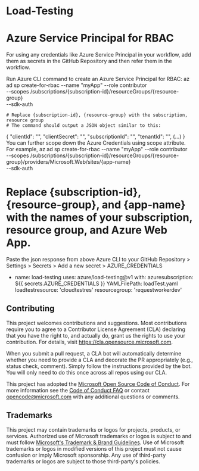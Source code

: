 # Load-Testing


# Azure Service Principal for RBAC

For using any credentials like Azure Service Principal in your workflow, add them as secrets in the GitHub Repository and then refer them in the workflow.

Run Azure CLI command to create an Azure Service Principal for RBAC:
    az ad sp create-for-rbac --name "myApp" --role contributor \
                             --scopes /subscriptions/{subscription-id}/resourceGroups/{resource-group} \
                             --sdk-auth
    
    # Replace {subscription-id}, {resource-group} with the subscription, resource group 
    # The command should output a JSON object similar to this:

  {
    "clientId": "<GUID>",
    "clientSecret": "<GUID>",
    "subscriptionId": "<GUID>",
    "tenantId": "<GUID>",
    (...)
  }
You can further scope down the Azure Credentials using scope attribute. For example,
 az ad sp create-for-rbac --name "myApp" --role contributor \
                          --scopes /subscriptions/{subscription-id}/resourceGroups/{resource-group}/providers/Microsoft.Web/sites/{app-name} \
                          --sdk-auth

# Replace {subscription-id}, {resource-group}, and {app-name} with the names of your subscription, resource group, and Azure Web App.
Paste the json response from above Azure CLI to your GitHub Repository > Settings > Secrets > Add a new secret > AZURE_CREDENTIALS

- name: load-testing
  uses: azure/load-testing@v1
  with:
    azuresubscription: ${{ secrets.AZURE_CREDENTIALS }}
    YAMLFilePath: loadTest.yaml 
    loadtestresource: 'cloudtestres'
    resourcegroup: 'requestworkerdev'



## Contributing

This project welcomes contributions and suggestions.  Most contributions require you to agree to a
Contributor License Agreement (CLA) declaring that you have the right to, and actually do, grant us
the rights to use your contribution. For details, visit https://cla.opensource.microsoft.com.

When you submit a pull request, a CLA bot will automatically determine whether you need to provide
a CLA and decorate the PR appropriately (e.g., status check, comment). Simply follow the instructions
provided by the bot. You will only need to do this once across all repos using our CLA.

This project has adopted the [Microsoft Open Source Code of Conduct](https://opensource.microsoft.com/codeofconduct/).
For more information see the [Code of Conduct FAQ](https://opensource.microsoft.com/codeofconduct/faq/) or
contact [opencode@microsoft.com](mailto:opencode@microsoft.com) with any additional questions or comments.

## Trademarks

This project may contain trademarks or logos for projects, products, or services. Authorized use of Microsoft 
trademarks or logos is subject to and must follow 
[Microsoft's Trademark & Brand Guidelines](https://www.microsoft.com/en-us/legal/intellectualproperty/trademarks/usage/general).
Use of Microsoft trademarks or logos in modified versions of this project must not cause confusion or imply Microsoft sponsorship.
Any use of third-party trademarks or logos are subject to those third-party's policies.
